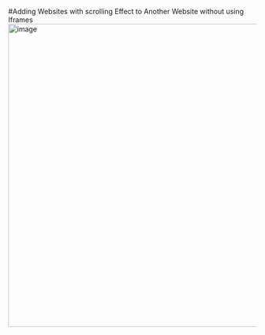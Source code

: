#Adding Websites with scrolling Effect to Another Website without using Iframes 
<img width="730" height="615" alt="image" src="https://github.com/user-attachments/assets/19e3722f-1bae-4358-a613-1c9d42c8434b" />

